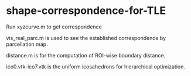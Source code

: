 # shape-correspondence-for-TLE
Run xyzcurve.m to get correspondence

vis_real_parc.m is used to see the established correspondence by parcellation map.

distance.m is for the computation of ROI-wise boundary distance.

ico0.vtk-ico7.vtk is the uniform icosahedrons for hierarchical optimization.
